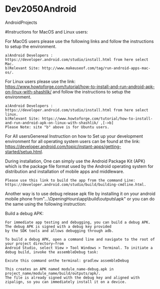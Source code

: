 # Dev2050Android
AndroidProjects

#Instructions for MacOS and Linux users:

For MacOS users please use the following links and follow the instructions to setup the environment.

	a)Android Developers : https://developer.android.com/studio/install.html from here select Mac.
	b)Relevant Site: http://www.makeuseof.com/tag/run-android-apps-mac-os/.

For Linux users please use the link: https://www.howtoforge.com/tutorial/how-to-install-and-run-android-apk-on-linux-with-shashlik/
  and follow the instructions to setup the environment.
 
	a)Android Developers : https://developer.android.com/studio/install.html from here select linux.
	b)Relevant Site: https://www.howtoforge.com/tutorial/how-to-install-and-run-android-apk-on-linux-with-shashlik/ ,[->b]
	Please Note: site "b" above is for Ubuntu users.

For All usersGenereal Instruction on how to Set up your development environment for all operating system users can be found at the link: https://developer.android.com/topic/instant-apps/getting-started/setup.html.

During installation, One can simply use the Android Package Kit (APK) which is the package file format used by the Android operating system for distribution and installation of mobile apps and middleware. 

	Please use this link to build the app from the command Line: https://developer.android.com/studio/build/building-cmdline.html.

Another way is to use debug release apk file by installing it on your android mobile phone from"...\OpeningHours\app\build\outputs\apk" or you can do the same using the following instruction:

Build a debug APK:

	For immediate app testing and debugging, you can build a debug APK. The debug APK is signed with a debug key provided 
	by the SDK tools and allows debugging through adb.

	To build a debug APK, open a command line and navigate to the root of your project directory—from 
	Android Studio, select View > Tool Windows > Terminal. To initiate a debug build, invoke the assembleDebug task:

	Excute this command onthe terminal: gradlew assembleDebug

	This creates an APK named module_name-debug.apk in project_name/module_name/build/outputs/apk/. 
	The file is already signed with the debug key and aligned with zipalign, so you can immediately install it on a device. 

	
